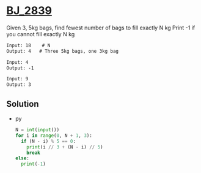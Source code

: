 # [BJ_2839](https://acmicpc.net/problem/2839)

Given 3, 5kg bags, find fewest number of bags to fill exactly N kg
Print -1 if you cannot fill exactly N kg

```txt
Input: 18    # N
Output: 4   # Three 5kg bags, one 3kg bag

Input: 4
Output: -1

Input: 9
Output: 3
```

## Solution

* py

  ```py
  N = int(input())
  for i in range(0, N + 1, 3):
    if (N - i) % 5 == 0:
      print(i // 3 + (N - i) // 5)
      break
  else:
    print(-1)
  ```
